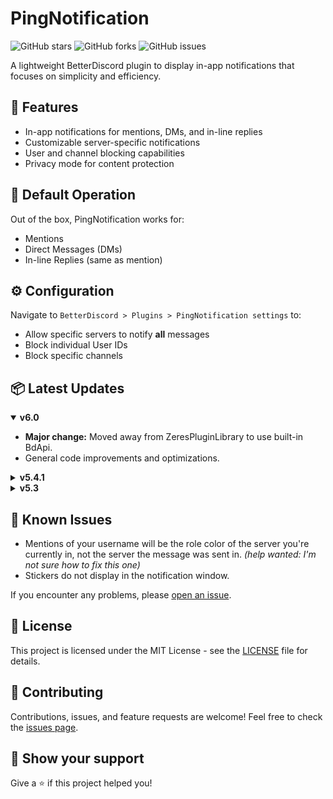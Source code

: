 # PingNotification

![GitHub stars](https://img.shields.io/github/stars/DaddyBoard/PingNotification?style=social)
![GitHub forks](https://img.shields.io/github/forks/DaddyBoard/PingNotification?style=social)
![GitHub issues](https://img.shields.io/github/issues/DaddyBoard/PingNotification)

A lightweight BetterDiscord plugin to display in-app notifications that focuses on simplicity and efficiency.

## 🚀 Features

- In-app notifications for mentions, DMs, and in-line replies
- Customizable server-specific notifications
- User and channel blocking capabilities
- Privacy mode for content protection

## 🔧 Default Operation

Out of the box, PingNotification works for:
- Mentions
- Direct Messages (DMs)
- In-line Replies (same as mention)

## ⚙️ Configuration

Navigate to `BetterDiscord > Plugins > PingNotification settings` to:
- Allow specific servers to notify **all** messages
- Block individual User IDs
- Block specific channels

## 📦 Latest Updates

<details open>
<summary><strong>v6.0</strong></summary>

- **Major change:** Moved away from ZeresPluginLibrary to use built-in BdApi.
- General code improvements and optimizations.
</details>

<details>
<summary><strong>v5.4.1</strong></summary>

- You can now swipe the notification to the left or right to close it, depending on notification location.
- Added a new setting to show nicknames instead of usernames from the server the message was sent in. *Disabled by default.*
- Added a new setting to show senders color based on their role from the server the message was sent in. *Disabled by default.*
- General code improvements and optimizations.
</details>

<details>
<summary><strong>v5.3</strong></summary>

- Enhanced settings panel for improved user experience
- Added count indicators for selected channels and guilds
- Introduced privacy mode to blur notification content until hover
  
![v5.3 Demo](https://i.imgur.com/Y69pIG0.gif)
</details>

## 🐛 Known Issues

- Mentions of your username will be the role color of the server you're currently in, not the server the message was sent in. *(help wanted: I'm not sure how to fix this one)*
- Stickers do not display in the notification window.

If you encounter any problems, please [open an issue](https://github.com/DaddyBoard/PingNotification/issues).

## 📄 License

This project is licensed under the MIT License - see the [LICENSE](LICENSE) file for details.

## 🤝 Contributing

Contributions, issues, and feature requests are welcome! Feel free to check the [issues page](https://github.com/DaddyBoard/PingNotification/issues).

## 🌟 Show your support

Give a ⭐️ if this project helped you!
